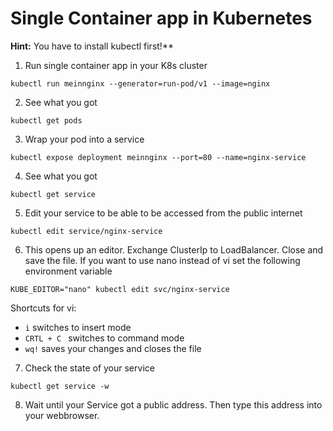 # Single Container app in Kubernetes

**Hint:** You have to install kubectl first!**

1. Run single container app in your K8s cluster
```
kubectl run meinnginx --generator=run-pod/v1 --image=nginx
```
2. See what you got
```
kubectl get pods
```
3. Wrap your pod into a service 
```
kubectl expose deployment meinnginx --port=80 --name=nginx-service
```
4. See what you got
```
kubectl get service
```
5. Edit your service to be able to be accessed from the public internet
```
kubectl edit service/nginx-service
```

6. This opens up an editor. Exchange ClusterIp to LoadBalancer. Close and save the file.
If you want to use nano instead of vi set the following environment variable
```
KUBE_EDITOR="nano" kubectl edit svc/nginx-service
```

Shortcuts for vi:
- `i` switches to insert mode
- `CRTL + C ` switches to command mode
- `wq!` saves your changes and closes the file

7. Check the state of your service
```
kubectl get service -w
```
8. Wait until your Service got a public address. Then type this address into your webbrowser.

